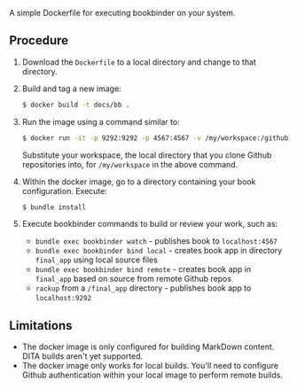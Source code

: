 A simple Dockerfile for executing bookbinder on your system.

## Procedure

1. Download the `Dockerfile` to a local directory and change to that directory.
2. Build and tag a new image:
    ``` bash
    $ docker build -t docs/bb .
    ```
3. Run the image using a command similar to:
    ``` bash
    $ docker run -it -p 9292:9292 -p 4567:4567 -v /my/workspace:/github docs/bb
    ```

    Substitute your workspace, the local directory that you clone Github repositories into, for `/my/workspace` in the above command.

4. Within the docker image, go to a directory containing your book configuration.  Execute:
    ``` bash
    $ bundle install
    ```

5. Execute bookbinder commands to build or review your work, such as:

    * `bundle exec bookbinder watch` - publishes book to `localhost:4567`
    * `bundle exec bookbinder bind local` - creates book app in directory `final_app` using local source files 
    * `bundle exec bookbinder bind remote` - creates book app in `final_app` based on source from remote Github repos
    * `rackup` from a `/final_app` directory - publishes book app to `localhost:9292`

## Limitations

- The docker image is only configured for building MarkDown content.  DITA builds aren't yet supported.
- The docker image only works for local builds.  You'll need to configure Github authentication within your local image to perform remote builds.

